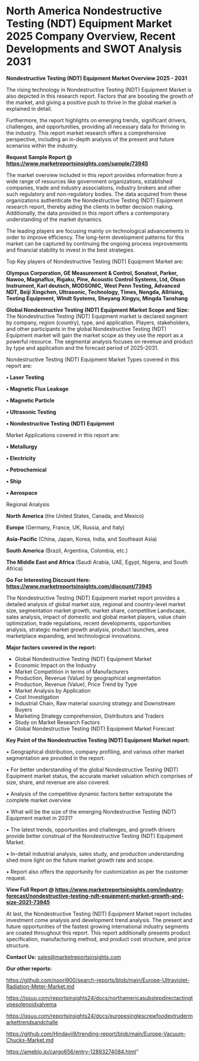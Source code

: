 # North America Nondestructive Testing (NDT) Equipment Market 2025 Company Overview, Recent Developments and SWOT Analysis 2031

<Strong> Nondestructive Testing (NDT) Equipment Market Overview 2025 - 2031</strong>

The rising technology in Nondestructive Testing (NDT) Equipment Market is also depicted in this research report. Factors that are boosting the growth of the market, and giving a positive push to thrive in the global market is explained in detail.

Furthermore, the report highlights on emerging trends, significant drivers, challenges, and opportunities, providing all necessary data for thriving in the industry. This report market research offers a comprehensive perspective, including an in-depth analysis of the present and future scenarios within the industry.

<strong>Request Sample Report @ <a href=https://www.marketreportsinsights.com/sample/73945>https://www.marketreportsinsights.com/sample/73945</a></strong>

The market overview included in this report provides information from a wide range of resources like government organizations, established companies, trade and industry associations, industry brokers and other such regulatory and non-regulatory bodies. The data acquired from these organizations authenticate the Nondestructive Testing (NDT) Equipment research report, thereby aiding the clients in better decision making. Additionally, the data provided in this report offers a contemporary understanding of the market dynamics.

The leading players are focusing mainly on technological advancements in order to improve efficiency. The long-term development patterns for this market can be captured by continuing the ongoing process improvements and financial stability to invest in the best strategies.

Top Key players of Nondestructive Testing (NDT) Equipment Market are:

<strong>Olympus Corporation, GE Measurement & Control, Sonatest, Parker, Nawoo, Magnaflux, Rigaku, Pine, Acoustic Control Systems, Ltd, Olson Instrument, Karl deutsch, MODSONIC, West Penn Testing, Advanced NDT, Beiji Xingchen, Ultrasonic, Technology, Times, Nengda, Allrising, Testing Equipment, Wlndt Systems, Sheyang Xingyu, Mingda Tanshang</strong>

<strong><b>Global Nondestructive Testing (NDT) Equipment Market Scope and Size:</b></strong>
The Nondestructive Testing (NDT) Equipment market is declared segment by company, region (country), type, and application. Players, stakeholders, and other participants in the global Nondestructive Testing (NDT) Equipment market will gain the market scope as they use the report as a powerful resource. The segmental analysis focuses on revenue and product by type and application and the forecast period of 2025-2031.

Nondestructive Testing (NDT) Equipment Market Types covered in this report are:

<strong>• Laser Testing

• Magnetic Flux Leakage

• Magnetic Particle

• Ultrasonic Testing

• Nondestructive Testing (NDT) Equipment</strong>

Market Applications covered in this report are:

<strong>• Metallurgy

• Electricity

• Petrochemical

• Ship

• Aerospace</strong> 

Regional Analysis

<strong>North America</strong> (the United States, Canada, and Mexico)

<strong>Europe</strong> (Germany, France, UK, Russia, and Italy)

<strong>Asia-Pacific</strong> (China, Japan, Korea, India, and Southeast Asia)

<strong>South America</strong> (Brazil, Argentina, Colombia, etc.)

<strong>The Middle East and Africa</strong> (Saudi Arabia, UAE, Egypt, Nigeria, and South Africa)

<strong>Go For Interesting Discount Here: <a href=https://www.marketreportsinsights.com/discount/73945>https://www.marketreportsinsights.com/discount/73945</a></strong>

The Nondestructive Testing (NDT) Equipment market report provides a detailed analysis of global market size, regional and country-level market size, segmentation market growth, market share, competitive Landscape, sales analysis, impact of domestic and global market players, value chain optimization, trade regulations, recent developments, opportunities analysis, strategic market growth analysis, product launches, area marketplace expanding, and technological innovations.

<strong><b>Major factors covered in the report:</b></strong>
<ul>
  <li>Global Nondestructive Testing (NDT) Equipment Market </li>
  <li>Economic Impact on the Industry</li>
  <li>Market Competition in terms of Manufacturers</li>
  <li>Production, Revenue (Value) by geographical segmentation</li>
  <li>Production, Revenue (Value), Price Trend by Type</li>
  <li>Market Analysis by Application</li>
  <li>Cost Investigation</li>
  <li>Industrial Chain, Raw material sourcing strategy and Downstream Buyers</li>
  <li>Marketing Strategy comprehension, Distributors and Traders</li>
  <li>Study on Market Research Factors</li>
  <li>Global Nondestructive Testing (NDT) Equipment Market Forecast</li>
</ul>

<strong><b>Key Point of the Nondestructive Testing (NDT) Equipment Market report:</b></strong>

• Geographical distribution, company profiling, and various other market segmentation are provided in the report.

• For better understanding of the global Nondestructive Testing (NDT) Equipment market status, the accurate market valuation which comprises of size, share, and revenue are also covered.

• Analysis of the competitive dynamic factors better extrapolate the complete market overview

• What will be the size of the emerging Nondestructive Testing (NDT) Equipment market in 2031?

• The latest trends, opportunities and challenges, and growth drivers provide better construal of the Nondestructive Testing (NDT) Equipment Market.

• In-detail industrial analysis, sales study, and production understanding shed more light on the future market growth rate and scope.

• Report also offers the opportunity for customization as per the customer request.

<strong><b>View Full Report @ <a href=https://www.marketreportsinsights.com/industry-forecast/nondestructive-testing-ndt-equipment-market-growth-and-size-2021-73945>https://www.marketreportsinsights.com/industry-forecast/nondestructive-testing-ndt-equipment-market-growth-and-size-2021-73945</a></b></strong>


At last, the Nondestructive Testing (NDT) Equipment Market report includes investment come analysis and development trend analysis. The present and future opportunities of the fastest growing international industry segments are coated throughout this report. This report additionally presents product specification, manufacturing method, and product cost structure, and price structure.

<strong>Contact Us:</strong>
sales@marketreportsinsights.com

<strong>Our other reports:</strong>

<a href=https://github.com/noori900/search-reports/blob/main/Europe-Ultraviolet-Radiation-Meter-Market.md>https://github.com/noori900/search-reports/blob/main/Europe-Ultraviolet-Radiation-Meter-Market.md</a>

<a href=https://issuu.com/reportsinsights24/docs/northamericasubstepdirectactingtypesolenoidvalvema>https://issuu.com/reportsinsights24/docs/northamericasubstepdirectactingtypesolenoidvalvema</a>

<a href=https://issuu.com/reportsinsights24/docs/europesinglescrewfoodextrudermarkettrendsandchalle>https://issuu.com/reportsinsights24/docs/europesinglescrewfoodextrudermarkettrendsandchalle</a>

<a href=https://github.com/Hindavii9/trending-report/blob/main/Europe-Vacuum-Chucks-Market.md>https://github.com/Hindavii9/trending-report/blob/main/Europe-Vacuum-Chucks-Market.md</a>

<a href=https://ameblo.jp/cargo656/entry-12893274084.html>https://ameblo.jp/cargo656/entry-12893274084.html</a>"
